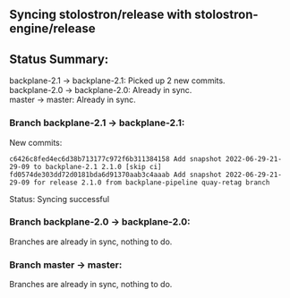 ## Syncing stolostron/release with stolostron-engine/release

## Status Summary:

backplane-2.1 -> backplane-2.1: Picked up 2 new commits.  
backplane-2.0 -> backplane-2.0: Already in sync.  
master -> master: Already in sync.  

### Branch backplane-2.1 -> backplane-2.1:

New commits:

```
c6426c8fed4ec6d38b713177c972f6b311384158 Add snapshot 2022-06-29-21-29-09 to backplane-2.1 2.1.0 [skip ci]
fd0574de303dd72d0181bda6d91370aab3c4aaab Add snapshot 2022-06-29-21-29-09 for release 2.1.0 from backplane-pipeline quay-retag branch
```

Status: Syncing successful

### Branch backplane-2.0 -> backplane-2.0:

Branches are already in sync, nothing to do.

### Branch master -> master:

Branches are already in sync, nothing to do.
